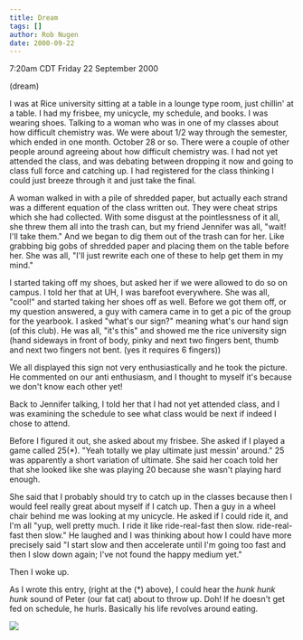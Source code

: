 ```yaml
---
title: Dream
tags: []
author: Rob Nugen
date: 2000-09-22
---
```


<title></title>
<p class=date>7:20am CDT Friday 22 September 2000
<p class=note>(dream)

<p class=dream>I was at Rice university sitting at a table in a lounge
type room, just chillin' at a table.  I had my frisbee, my unicycle,
my schedule, and books.  I was wearing shoes. Talking to a woman who
was in one of my classes about how difficult chemistry was.  We were
about 1/2 way through the semester, which ended in one month.  October
28 or so.  There were a couple of other people around agreeing about
how difficult chemistry was.  I had not yet attended the class, and
was debating between dropping it now and going to class full force and
catching up.  I had registered for the class thinking I could just
breeze through it and just take the final.

<p class=dream>A woman walked in with a pile of shredded paper, but
actually each strand was a different equation of the class written
out.  They were cheat strips which she had collected.  With some
disgust at the pointlessness of it all, she threw them all into the
trash can, but my friend Jennifer was all, "wait!  I'll take them."
And we began to dig them out of the trash can for her.  Like grabbing
big gobs of shredded paper and placing them on the table before her.
She was all, "I'll just rewrite each one of these to help get them in
my mind."

<p class=dream>I started taking off my shoes, but asked her if we were
allowed to do so on campus.  I told her that at UH, I was barefoot
everywhere.  She was all, "cool!"  and started taking her shoes off as
well.  Before we got them off, or my question answered, a guy with
camera came in to get a pic of the group for the yearbook.  I asked
"what's our sign?"  meaning what's our hand sign (of this club). He
was all, "it's this" and showed me the rice university sign (hand
sideways in front of body, pinky and next two fingers bent, thumb and
next two fingers not bent.  (yes it requires 6 fingers))

<p class=dream>We all displayed this sign not very enthusiastically
and he took the picture.  He commented on our anti enthusiasm, and I
thought to myself it's because we don't know each other yet!

<p class=dream>Back to Jennifer talking, I told her that I had not yet
attended class, and I was examining the schedule to see what class
would be next if indeed I chose to attend.  

<p class=dream>Before I figured it out, she asked about my frisbee.
She asked if I played a game called 25(*). "Yeah totally we play
ultimate just messin' around."  25 was apparently a short variation
of ultimate.  She said her coach told her that she looked like she was
playing 20 because she wasn't playing hard enough.

<p class=dream>She said that I probably should try to catch up in the
classes because then I would feel really great about myself if I catch
up.  Then a guy in a wheel chair behind me was looking at my unicycle.
He asked if I could ride it, and I'm all "yup, well pretty much.  I
ride it like ride-real-fast then slow.  ride-real-fast then slow."  He
laughed and I was thinking about how I could have more precisely said
"I start slow and then accelerate until I'm going too fast and then I
slow down again; I've not found the happy medium yet."

<p>Then I woke up.

<p>As I wrote this entry, (right at the (*) above), I could hear the
<em>hunk hunk hunk</em> sound of Peter (our fat cat) about to throw
up.  Doh!  If he doesn't get fed on schedule, he hurls.  Basically his
life revolves around eating. 

<p><img src='/images/rob/wL-ROB.gif'>

